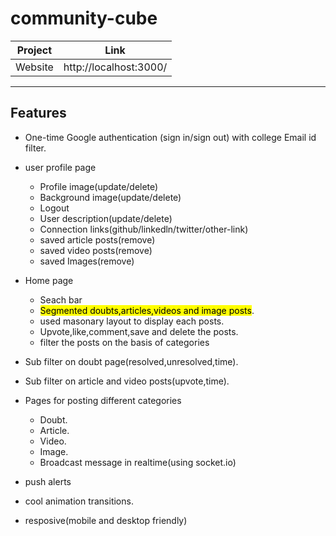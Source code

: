 # community-cube
| Project | Link |
| ------ | ------ |
| Website | http://localhost:3000/|

---
## Features
- One-time Google authentication (sign in/sign out)  with college Email id filter.
- user profile page
    - Profile image(update/delete)
    - Background image(update/delete)
    - Logout
    - User description(update/delete)
    - Connection links(github/linkedln/twitter/other-link)
    - saved article posts(remove)
    - saved video posts(remove)
    - saved Images(remove)

- Home page
    - Seach bar
    - <mark> Segmented doubts,articles,videos and image posts</mark>.
    - used masonary layout to display each posts.
    - Upvote,like,comment,save and delete the posts.
    - filter the posts on the basis of categories

- Sub filter on doubt page(resolved,unresolved,time).
- Sub filter on article and video posts(upvote,time).

- Pages for posting different categories
    - Doubt.
    - Article.
    - Video.
    - Image.
    - Broadcast message in realtime(using socket.io)

- push alerts
- cool animation transitions.
- resposive(mobile and desktop friendly)
    

    
    
